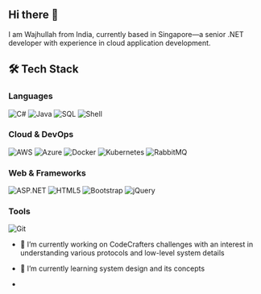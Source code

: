 ## Hi there 👋
I am Wajhullah from India, currently based in Singapore—a senior .NET developer with experience in cloud application development.

## 🛠️ Tech Stack

### **Languages**
![C#](https://img.shields.io/badge/C%23-239120?logo=c-sharp&logoColor=white)
![Java](https://img.shields.io/badge/Java-ED8B00?logo=openjdk&logoColor=white)
![SQL](https://img.shields.io/badge/SQL-4479A1?logo=postgresql&logoColor=white)
![Shell](https://img.shields.io/badge/Shell_Script-121011?logo=gnu-bash&logoColor=white)

### **Cloud & DevOps**
![AWS](https://img.shields.io/badge/AWS-232F3E?logo=amazon-aws&logoColor=white)
![Azure](https://img.shields.io/badge/Azure-0089D6?logo=microsoft-azure&logoColor=white)
![Docker](https://img.shields.io/badge/Docker-2496ED?logo=docker&logoColor=white)
![Kubernetes](https://img.shields.io/badge/Kubernetes-326CE5?logo=kubernetes&logoColor=white)
![RabbitMQ](https://img.shields.io/badge/RabbitMQ-FF6600?logo=rabbitmq&logoColor=white)

### **Web & Frameworks**
![ASP.NET](https://img.shields.io/badge/ASP.NET-512BD4?logo=.net&logoColor=white)
![HTML5](https://img.shields.io/badge/HTML5-E34F26?logo=html5&logoColor=white)
![Bootstrap](https://img.shields.io/badge/Bootstrap-7952B3?logo=bootstrap&logoColor=white)
![jQuery](https://img.shields.io/badge/jQuery-0769AD?logo=jquery&logoColor=white)

### **Tools**
![Git](https://img.shields.io/badge/Git-F05032?logo=git&logoColor=white)

- 🔭 I’m currently working on CodeCrafters challenges with an interest in understanding various protocols and low-level system details
- 🌱 I’m currently learning system design and its concepts 

- 
<!--
**wajhullah/wajhullah** is a ✨ _special_ ✨ repository because its `README.md` (this file) appears on your GitHub profile.

Here are some ideas to get you started:

- 🔭 I’m currently working on ...
- 🌱 I’m currently learning ...
- 👯 I’m looking to collaborate on ...
- 🤔 I’m looking for help with ...
- 💬 Ask me about ...
- 📫 How to reach me: ...
- 😄 Pronouns: ...
- ⚡ Fun fact: ...
-->
